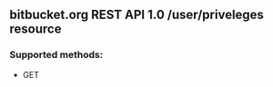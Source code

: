 bitbucket.org REST API 1.0 /user/priveleges resource
----------------------------------------------------

### Supported methods: 

  * GET
